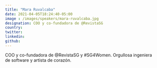 ```yaml
---
title: "Mara Ruvalcaba"
date: 2021-04-05T18:24:40-05:00
image : /images/speakers/mara-ruvalcaba.jpg
designation: COO y co-fundadora de @RevistaSG 
country: 
twitter: 
linkedin: 
github: 
---
```


COO y co-fundadora de @RevistaSG y #SG4Women. Orgullosa ingeniera de software y artista de corazón.

